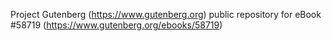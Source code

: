 Project Gutenberg (https://www.gutenberg.org) public repository for
eBook #58719 (https://www.gutenberg.org/ebooks/58719)
